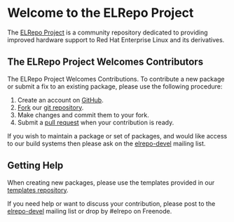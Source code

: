 # Welcome to the ELRepo Project

The [ELRepo Project](http://elrepo.org) is a community repository dedicated to providing improved hardware support to Red Hat Enterprise Linux and its derivatives.

## The ELRepo Project Welcomes Contributors

The ELRepo Project Welcomes Contributions. To contribute a new package or submit a fix to an existing package, please use the following procedure:

1. Create an account on [GitHub](https://github.com/).
2. [Fork](http://help.github.com/fork-a-repo/) our [git repository](https://github.com/elrepo/packages).
3. Make changes and commit them to your fork.
4. Submit a [pull request](http://help.github.com/pull-requests/) when your contribution is ready.

If you wish to maintain a package or set of packages, and would like access to our build systems then please ask on the [elrepo-devel](http://lists.elrepo.org/mailman/listinfo/elrepo-devel) mailing list.

## Getting Help

When creating new packages, please use the templates provided in our [templates repository](https://github.com/elrepo/templates).

If you need help or want to discuss your contribution, please post to the [elrepo-devel](http://lists.elrepo.org/mailman/listinfo/elrepo-devel) mailing list or drop by #elrepo on Freenode.

